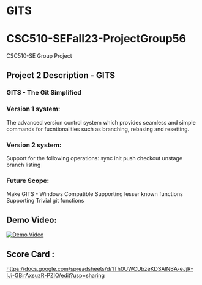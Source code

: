 
# GITS 
# CSC510-SEFall23-ProjectGroup56
CSC510-SE Group Project 

## Project 2 Description - GITS

### GITS - The Git Simplified

### Version 1 system:
The advanced version control system which provides seamless and simple commands for fucntionalities such as branching, rebasing and resetting.

### Version 2 system:
Support for the following operations:
sync
init
push
checkout
unstage
branch listing

### Future Scope:
Make GITS - Windows Compatible
Supporting lesser known functions
Supporting Trivial git functions


## Demo Video:

[![Demo Video](https://img.youtube.com/vi/4qiNKwU6wks/0.jpg)](https://www.youtube.com/watch?v=4qiNKwU6wks)


## Score Card :

https://docs.google.com/spreadsheets/d/1Th0UWCUbzeKDSAlNBA-eJjR-IJi-GBirAxsuzR-PZIQ/edit?usp=sharing
